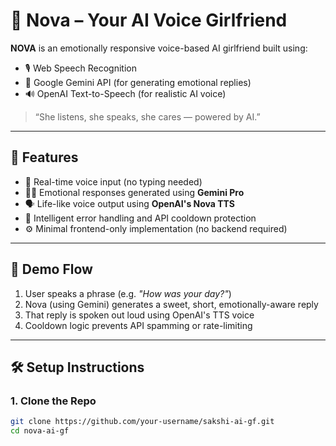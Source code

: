# 💖 Nova – Your AI Voice Girlfriend

**NOVA** is an emotionally responsive voice-based AI girlfriend built using:
- 🎙️ Web Speech Recognition
- 🧠 Google Gemini API (for generating emotional replies)
- 🔊 OpenAI Text-to-Speech (for realistic AI voice)

> “She listens, she speaks, she cares — powered by AI.”

---

## 🧠 Features

- 🎤 Real-time voice input (no typing needed)
- 🧏‍♀️ Emotional responses generated using **Gemini Pro**
- 🗣️ Life-like voice output using **OpenAI's Nova TTS**
- 💬 Intelligent error handling and API cooldown protection
- ⚙️ Minimal frontend-only implementation (no backend required)

---

## 🚀 Demo Flow

1. User speaks a phrase (e.g. *"How was your day?"*)
2. Nova (using Gemini) generates a sweet, short, emotionally-aware reply
3. That reply is spoken out loud using OpenAI's TTS voice
4. Cooldown logic prevents API spamming or rate-limiting

---

## 🛠️ Setup Instructions

### 1. Clone the Repo

```bash
git clone https://github.com/your-username/sakshi-ai-gf.git
cd nova-ai-gf
